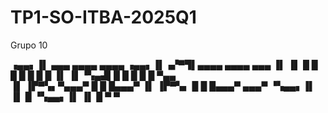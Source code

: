 # TP1-SO-ITBA-2025Q1
Grupo 10

 ▗▄▄▖▐▌    ▄▄▄  ▄▄▄▄  ▄▄▄▄   ▗▄▄▖▐▌▗▞▀▜▌▄▄▄▄  ▄▄▄▄   ▄▄▄
▐▌   ▐▌   █   █ █ █ █ █   █ ▐▌   ▐▌▝▚▄▟▌█ █ █ █   █ ▀▄▄  
▐▌   ▐▛▀▚▖▀▄▄▄▀ █   █ █▄▄▄▀ ▐▌   ▐▛▀▚▖  █   █ █▄▄▄▀ ▄▄▄▀
▝▚▄▄▖▐▌ ▐▌            █     ▝▚▄▄▖▐▌ ▐▌        █
                      ▀                       ▀